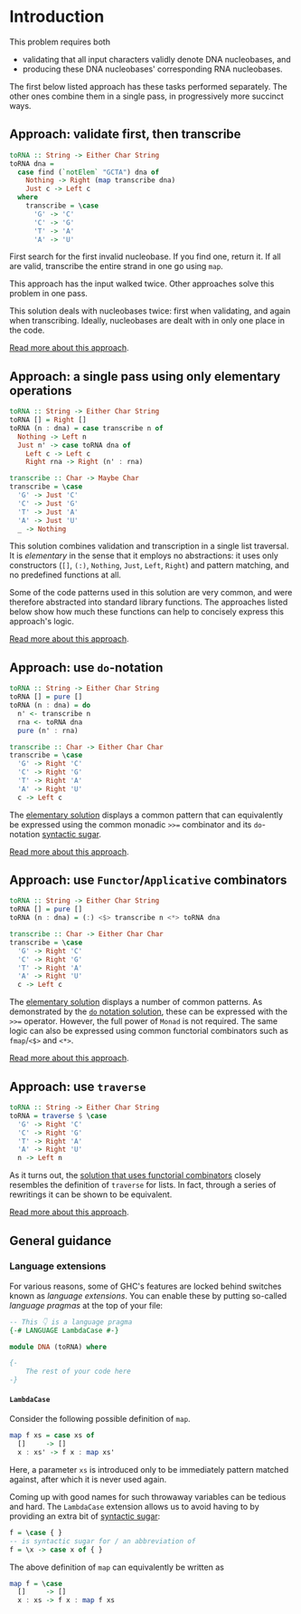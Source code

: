 # Introduction

This problem requires both

- validating that all input characters validly denote DNA nucleobases, and
- producing these DNA nucleobases' corresponding RNA nucleobases.

The first below listed approach has these tasks performed separately.
The other ones combine them in a single pass, in progressively more succinct ways.


## Approach: validate first, then transcribe

```haskell
toRNA :: String -> Either Char String
toRNA dna =
  case find (`notElem` "GCTA") dna of
    Nothing -> Right (map transcribe dna)
    Just c -> Left c
  where
    transcribe = \case
      'G' -> 'C'
      'C' -> 'G'
      'T' -> 'A'
      'A' -> 'U'
```

First search for the first invalid nucleobase.
If you find one, return it.
If all are valid, transcribe the entire strand in one go using `map`.

This approach has the input walked twice.
Other approaches solve this problem in one pass.

This solution deals with nucleobases twice: first when validating, and again when transcribing.
Ideally, nucleobases are dealt with in only one place in the code.

[Read more about this approach][validate-first].


## Approach: a single pass using only elementary operations

```haskell
toRNA :: String -> Either Char String
toRNA [] = Right []
toRNA (n : dna) = case transcribe n of
  Nothing -> Left n
  Just n' -> case toRNA dna of
    Left c -> Left c
    Right rna -> Right (n' : rna)

transcribe :: Char -> Maybe Char
transcribe = \case
  'G' -> Just 'C'
  'C' -> Just 'G'
  'T' -> Just 'A'
  'A' -> Just 'U'
  _ -> Nothing
```

This solution combines validation and transcription in a single list traversal.
It is _elementary_ in the sense that it employs no abstractions: it uses only constructors (`[]`, `(:)`, `Nothing`, `Just`, `Left`, `Right`) and pattern matching, and no predefined functions at all.

Some of the code patterns used in this solution are very common, and were therefore abstracted into standard library functions.
The approaches listed below show how much these functions can help to concisely express this approach's logic.

[Read more about this approach][elementary].


## Approach: use `do`-notation

```haskell
toRNA :: String -> Either Char String
toRNA [] = pure []
toRNA (n : dna) = do
  n' <- transcribe n
  rna <- toRNA dna
  pure (n' : rna)

transcribe :: Char -> Either Char Char
transcribe = \case
  'G' -> Right 'C'
  'C' -> Right 'G'
  'T' -> Right 'A'
  'A' -> Right 'U'
  c -> Left c
```

The [elementary solution][elementary] displays a common pattern that can equivalently be expressed using the common monadic `>>=` combinator and its `do`-notation [syntactic sugar][wikipedia-syntactic-sugar].

[Read more about this approach][do-notation].


## Approach: use `Functor`/`Applicative` combinators

```haskell
toRNA :: String -> Either Char String
toRNA [] = pure []
toRNA (n : dna) = (:) <$> transcribe n <*> toRNA dna

transcribe :: Char -> Either Char Char
transcribe = \case
  'G' -> Right 'C'
  'C' -> Right 'G'
  'T' -> Right 'A'
  'A' -> Right 'U'
  c -> Left c
```

The [elementary solution][elementary] displays a number of common patterns.
As demonstrated by the [`do` notation solution][do-notation], these can be expressed with the `>>=` operator.
However, the full power of `Monad` is not required.
The same logic can also be expressed using common functorial combinators such as `fmap`/`<$>` and `<*>`.

[Read more about this approach][functorial-combinators].


## Approach: use `traverse`

```haskell
toRNA :: String -> Either Char String
toRNA = traverse $ \case
  'G' -> Right 'C'
  'C' -> Right 'G'
  'T' -> Right 'A'
  'A' -> Right 'U'
  n -> Left n
```

As it turns out, the [solution that uses functorial combinators][functorial-combinators] closely resembles the definition of `traverse` for lists.
In fact, through a series of rewritings it can be shown to be equivalent.

[Read more about this approach][traverse].


## General guidance

### Language extensions

For various reasons, some of GHC's features are locked behind switches known as _language extensions_.
You can enable these by putting so-called _language pragmas_ at the top of your file:

```haskell
-- This 👇 is a language pragma
{-# LANGUAGE LambdaCase #-}

module DNA (toRNA) where

{-
    The rest of your code here
-}
```


#### `LambdaCase`

Consider the following possible definition of `map`.

```haskell
map f xs = case xs of
  []     -> []
  x : xs' -> f x : map xs'
```

Here, a parameter `xs` is introduced only to be immediately pattern matched against, after which it is never used again.

Coming up with good names for such throwaway variables can be tedious and hard.
The `LambdaCase` extension allows us to avoid having to by providing an extra bit of [syntactic sugar][wikipedia-syntactic-sugar]:

```haskell
f = \case { }
-- is syntactic sugar for / an abbreviation of
f = \x -> case x of { }
```

The above definition of `map` can equivalently be written as

```haskell
map f = \case
  []     -> []
  x : xs -> f x : map f xs
```


[do-notation]:
    https://exercism.org/tracks/haskell/exercises/rna-transcription/approaches/do-notation
    "Approach: use do-notation"
[elementary]:
    https://exercism.org/tracks/haskell/exercises/rna-transcription/approaches/elementary
    "Approach: a single pass using only elementary operations"
[functorial-combinators]:
    https://exercism.org/tracks/haskell/exercises/rna-transcription/approaches/functorial-combinators
    "Approach: use Functor/Applicative combinators"
[traverse]:
    https://exercism.org/tracks/haskell/exercises/rna-transcription/approaches/traverse
    "Approach: use traverse"
[validate-first]:
    https://exercism.org/tracks/haskell/exercises/rna-transcription/approaches/validate-first
    "Approach: validate first"


[wikipedia-syntactic-sugar]:
    https://en.wikipedia.org/wiki/Syntactic_sugar
    "Wikipedia: Syntactic sugar"
